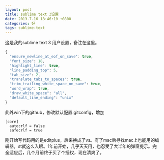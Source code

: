 ```yaml
---
layout: post
title: sublime text 3设置
date: 2013-7-16 18:46:10 +0800
categories: 好
tags: sublime-text
---
```


这是我的sublime text 3 用户设置，备注在这里。

```js
{
  "ensure_newline_at_eof_on_save": true,
  "font_size": 18,
  "highlight_line": true,
  "line_padding_top": 5,
  "tab_size": 2,
  "translate_tabs_to_spaces": true,
  "trim_trailing_white_space_on_save": true,
  "word_wrap": true,
  "draw_white_space": "all",
  "default_line_ending": "unix"
}
```

此外win下的github，修改默认配置.gitconfig，增加

```
[core]
  autocrlf = false
  safecrlf = true
```

刚开始写代码用的是editplus，后来换成了vs。有了mac后寻找mac上也能用的编辑器，st就这么入眼。1年前开始，几乎天天用，也忍受了大半年的弹窗提示。完全适应后，几个月前终于买了个授权，现在清爽了。
